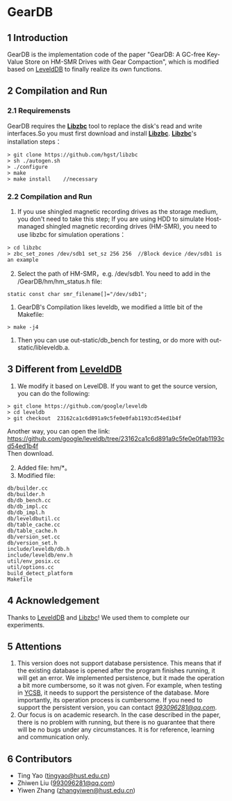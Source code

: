 # GearDB
## 1 Introduction
GearDB is the implementation code of the paper "GearDB: A GC-free Key-Value Store on HM-SMR Drives with Gear Compaction", which is modified based on [LeveldDB](https://github.com/google/leveldb) to finally realize its own functions.


## 2 Compilation and Run
### 2.1 Requiremensts
GearDB requires the [**Libzbc**](https://github.com/hgst/libzbc) tool to replace the disk's read and write interfaces.So you must first download and install [**Libzbc**](https://github.com/hgst/libzbc).
[**Libzbc**](https://github.com/hgst/libzbc)'s installation steps：
```
> git clone https://github.com/hgst/libzbc  
> sh ./autogen.sh
> ./configure
> make
> make install    //necessary
```

### 2.2 Compilation and Run 
1. If you use shingled magnetic recording drives as the storage medium, you don't need to take this step; If you are using HDD to simulate Host-managed shingled magnetic recording drives (HM-SMR), you need to use libzbc for simulation operations：  
```
> cd libzbc
> zbc_set_zones /dev/sdb1 set_sz 256 256  //Block device /dev/sdb1 is an example
```
2. Select the path of HM-SMR，e.g. /dev/sdb1. You need to add in the /GearDB/hm/hm_status.h file:
```
static const char smr_filename[]="/dev/sdb1";
```
1. GearDB's Compilation likes leveldb, we modified a little bit of the Makefile:
```
> make -j4
```
1. Then you can use out-static/db_bench for testing, or do more with  out-static/libleveldb.a.

## 3 Different from [LeveldDB](https://github.com/google/leveldb)
1. We modify it based on LevelDB. If you want to get the source version, you can do the following:
```
> git clone https://github.com/google/leveldb
> cd leveldb
> git checkout  23162ca1c6d891a9c5fe0e0fab1193cd54ed1b4f
```
Another way, you can open the link: <https://github.com/google/leveldb/tree/23162ca1c6d891a9c5fe0e0fab1193cd54ed1b4f>  
Then download. 

2. Added file: hm/*。
3. Modified file:  
```
db/builder.cc
db/builder.h
db/db_bench.cc
db/db_impl.cc
db/db_impl.h
db/leveldbutil.cc
db/table_cache.cc
db/table_cache.h
db/version_set.cc
db/version_set.h
include/leveldb/db.h
include/leveldb/env.h
util/env_posix.cc
util/options.cc
build_detect_platform
Makefile
```
## 4 Acknowledgement
Thanks to [LeveldDB](https://github.com/google/leveldb) and [Libzbc](https://github.com/hgst/libzbc)! We used them to complete our experiments.
## 5 Attentions
1. This version does not support database persistence. This means that if the existing database is opened after the program finishes running, it will get an error. We implemented persistence, but it made the operation a bit more cumbersome, so it was not given. For example, when testing in [YCSB](https://github.com/brianfrankcooper/YCSB.git), it needs to support the persistence of the database. More importantly, its operation process is cumbersome. If you need to support the persistent version, you can contact *993096281@qq.com*.
2. Our focus is on academic research. In the case described in the paper, there is no problem with running, but there is no guarantee that there will be no bugs under any circumstances. It is for reference, learning and communication only.
## 6 Contributors
- Ting Yao (tingyao@hust.edu.cn)
- Zhiwen Liu (993096281@qq.com)
- Yiwen Zhang (zhangyiwen@hust.edu.cn)